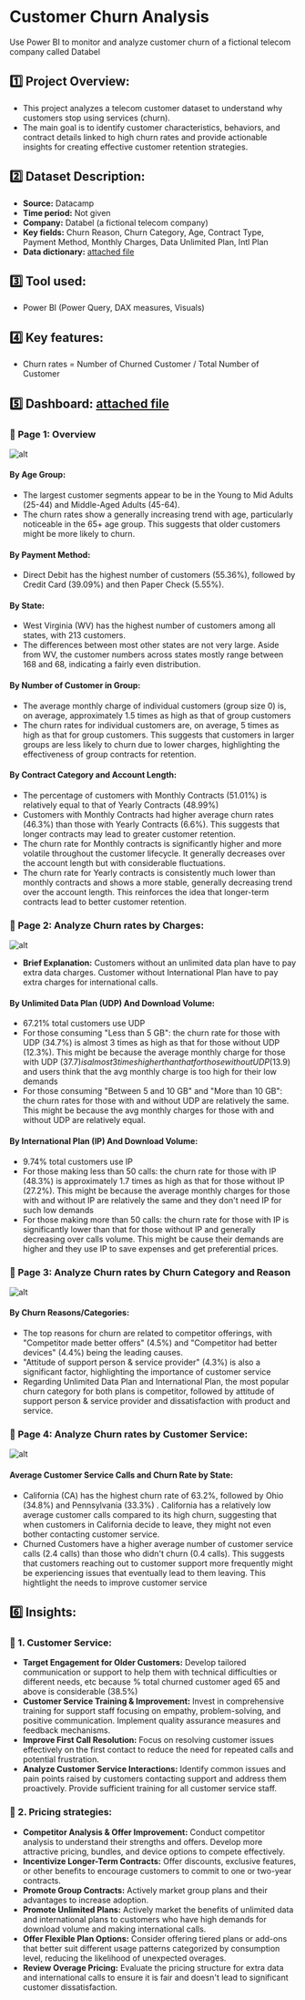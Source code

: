# Customer Churn Analysis
Use Power BI to monitor and analyze customer churn of a fictional telecom company called Databel
## :one: Project Overview:
- This project analyzes a telecom customer dataset to understand why customers stop using services (churn).
- The main goal is to identify customer characteristics, behaviors, and contract details linked to high churn rates and provide actionable insights for creating effective customer retention strategies.
## :two: Dataset Description:
- **Source:** Datacamp
- **Time period:** Not given
- **Company:** Databel (a fictional telecom company)
- **Key fields:** Churn Reason, Churn Category, Age, Contract Type, Payment Method, Monthly Charges, Data Unlimited Plan, Intl Plan
- **Data dictionary:** [attached file](https://github.com/NguyenPhuongNghi/Customer-Churn-Analysis/blob/main/data%20dictionary%20(customer%20churn%20analysis).pdf)
## :three: Tool used:
- Power BI (Power Query, DAX measures, Visuals)
## :four: Key features:
- Churn rates = Number of Churned Customer / Total Number of Customer
## :five: Dashboard: [attached file](https://github.com/NguyenPhuongNghi/Customer-Churn-Analysis/blob/main/Customer%20Churn%20Analysis.pbix)
### :pushpin: Page 1: Overview
![alt](https://github.com/NguyenPhuongNghi/Customer-Churn-Analysis/blob/main/photo/Screenshot%202025-05-28%20151950.png?raw=true)
#### By Age Group:
- The largest customer segments appear to be in the Young to Mid Adults (25-44) and Middle-Aged Adults (45-64).
- The churn rates show a generally increasing trend with age, particularly noticeable in the 65+ age group. This suggests that older customers might be more likely to churn.
#### By Payment Method:
- Direct Debit has the highest number of customers (55.36%), followed by Credit Card (39.09%) and then Paper Check (5.55%).
#### By State:
- West Virginia (WV) has the highest number of customers among all states, with 213 customers.
- The differences between most other states are not very large. Aside from WV, the customer numbers across states mostly range between 168 and 68, indicating a fairly even distribution.
#### By Number of Customer in Group:
- The average monthly charge of individual customers (group size 0) is, on average, approximately 1.5 times as high as that of group customers
- The churn rates for individual customers are, on average, 5 times as high as that for group customers. This suggests that customers in larger groups are less likely to churn due to lower charges, highlighting the effectiveness of group contracts for retention.
#### By Contract Category and Account Length:
- The percentage of customers with Monthly Contracts (51.01%) is relatively equal to that of Yearly Contracts (48.99%)
- Customers with Monthly Contracts had higher average churn rates (46.3%) than those with Yearly Contracts (6.6%). This suggests that longer contracts may lead to greater customer retention. 
- The churn rate for Monthly contracts is significantly higher and more volatile throughout the customer lifecycle. It generally decreases over the account length but with considerable fluctuations.
- The churn rate for Yearly contracts is consistently much lower than monthly contracts and shows a more stable, generally decreasing trend over the account length. This reinforces the idea that longer-term contracts lead to better customer retention.
### :pushpin: Page 2: Analyze Churn rates by Charges:
![alt](https://github.com/NguyenPhuongNghi/Customer-Churn-Analysis/blob/main/photo/Screenshot%202025-05-28%20174007.png?raw=true)
- **Brief Explanation:** Customers without an unlimited data plan have to pay extra data charges. Customer without International Plan have to pay extra charges for international calls.
#### By Unlimited Data Plan (UDP) And Download Volume:
- 67.21% total customers use UDP
- For those consuming "Less than 5 GB": the churn rate for those with UDP (34.7%) is almost 3 times as high as that for those without UDP (12.3%). This might be because the average monthly charge for those with UDP ($37.7) is almost 3 times higher than that for those without UDP ($13.9) and users think that the avg monthly charge is too high for their low demands
- For those consuming "Between 5 and 10 GB" and "More than 10 GB": the churn rates for those with and without UDP are relatively the same. This might be because the avg monthly charges for those with and without UDP are relatively equal.
#### By International Plan (IP) And Download Volume:
- 9.74% total customers use IP
- For those making less than 50 calls: the churn rate for those with IP (48.3%) is approximately 1.7 times as high as that for those without IP (27.2%). This might be because the average monthly charges for those with and without IP are relatively the same and they don't need IP for such low demands
- For those making more than 50 calls: the churn rate for those with IP is significantly lower than that for those without IP and generally decreasing over calls volume. This might be cause their demands are higher and they use IP to save expenses and get preferential prices.
### :pushpin: Page 3: Analyze Churn rates by Churn Category and Reason
![alt](https://github.com/NguyenPhuongNghi/Customer-Churn-Analysis/blob/main/photo/Screenshot%202025-05-28%20152442.png?raw=true)
#### By Churn Reasons/Categories:
- The top reasons for churn are related to competitor offerings, with "Competitor made better offers" (4.5%) and "Competitor had better devices" (4.4%) being the leading causes.
- "Attitude of support person & service provider" (4.3%) is also a significant factor, highlighting the importance of customer service<br>
- Regarding Unlimited Data Plan and International Plan, the most popular churn category for both plans is competitor, followed by attitude of support person & service provider and dissatisfaction with product and service.
### :pushpin: Page 4: Analyze Churn rates by Customer Service:
![alt](https://github.com/NguyenPhuongNghi/Customer-Churn-Analysis/blob/main/photo/Screenshot%202025-05-28%20162114.png?raw=true)
#### Average Customer Service Calls and Churn Rate by State:
- California (CA) has the highest churn rate of 63.2%, followed by Ohio (34.8%) and Pennsylvania (33.3%) . California has a relatively low average customer calls compared to its high churn, suggesting that when customers in California decide to leave, they might not even bother contacting customer service. 
- Churned Customers have a higher average number of customer service calls (2.4 calls) than those who didn't churn (0.4 calls). This suggests that customers reaching out to customer support more frequently might be experiencing issues that eventually lead to them leaving. This hightlight the needs to improve customer service
## :six: Insights:
### :round_pushpin: 1. Customer Service:
- **Target Engagement for Older Customers:** Develop tailored communication or support to help them with technical difficulties or different needs, etc because % total churned customer aged 65 and above is considerable (38.5%)
- **Customer Service Training & Improvement:** Invest in comprehensive training for support staff focusing on empathy, problem-solving, and positive communication. Implement quality assurance measures and feedback mechanisms.
- **Improve First Call Resolution:** Focus on resolving customer issues effectively on the first contact to reduce the need for repeated calls and potential frustration.
- **Analyze Customer Service Interactions:** Identify common issues and pain points raised by customers contacting support and address them proactively. Provide sufficient training for all customer service staff. 
### :round_pushpin: 2. Pricing strategies:
- **Competitor Analysis & Offer Improvement:** Conduct competitor analysis to understand their strengths and offers. Develop more attractive pricing, bundles, and device options to compete effectively.
- **Incentivize Longer-Term Contracts:** Offer discounts, exclusive features, or other benefits to encourage customers to commit to one or two-year contracts.
- **Promote Group Contracts:** Actively market group plans and their advantages to increase adoption.
- **Promote Unlimited Plans:** Actively market the benefits of unlimited data and international plans to customers who have high demands for download volume and making international calls.
- **Offer Flexible Plan Options:** Consider offering tiered plans or add-ons that better suit different usage patterns categorized by consumption level, reducing the likelihood of unexpected overages.
- **Review Overage Pricing:** Evaluate the pricing structure for extra data and international calls to ensure it is fair and doesn't lead to significant customer dissatisfaction.




